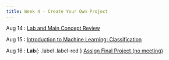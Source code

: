 ```yaml
---
title: Week 4 - Create Your Own Project
---
```


Aug 14
: [Lab and Main Concept Review](https://drive.google.com/drive/folders/1sgfmWkngF3hpdOlNtKLmSlorU6Zzo0U0)

Aug 15
: [Introduction to Machine Learning: Classification](#)
  

Aug 16
: **Lab**{: .label .label-red } [Assign Final Project (no meeting)](#)


